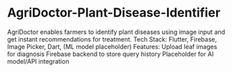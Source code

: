 # AgriDoctor-Plant-Disease-Identifier
AgriDoctor enables farmers to identify plant diseases using image input and get instant recommendations for treatment.  Tech Stack: Flutter, Firebase, Image Picker, Dart, (ML model placeholder)  Features:  Upload leaf images for diagnosis  Firebase backend to store query history  Placeholder for AI model/API integration  
